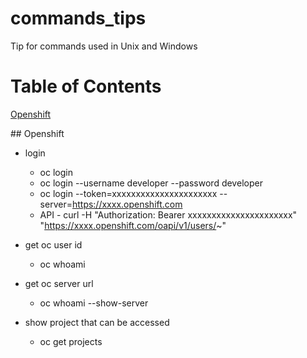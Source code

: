 # commands_tips
Tip for commands used in Unix and Windows

# Table of Contents
[Openshift](#openshift)

<a name="openshift" />
## Openshift

* login
  * oc login
  * oc login --username developer --password developer
  * oc login --token=xxxxxxxxxxxxxxxxxxxxxx --server=https://xxxx.openshift.com
  * API - curl -H "Authorization: Bearer xxxxxxxxxxxxxxxxxxxxxx" "https://xxxx.openshift.com/oapi/v1/users/~"
  
* get oc user id
  * oc whoami

* get oc server url
  * oc whoami --show-server
  
* show project that can be accessed
  * oc get projects


